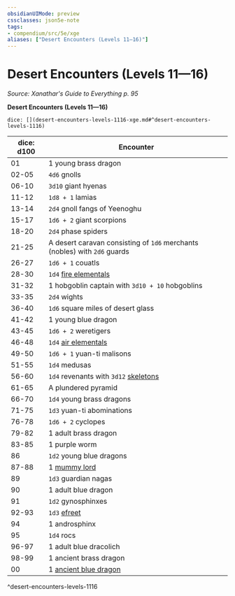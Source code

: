 ```yaml
---
obsidianUIMode: preview
cssclasses: json5e-note
tags:
- compendium/src/5e/xge
aliases: ["Desert Encounters (Levels 11—16)"]
---
```

# Desert Encounters (Levels 11—16)
*Source: Xanathar's Guide to Everything p. 95* 

**Desert Encounters (Levels 11—16)**

`dice: [](desert-encounters-levels-1116-xge.md#^desert-encounters-levels-1116)`

| dice: d100 | Encounter |
|------------|-----------|
| 01 | 1 young brass dragon |
| 02-05 | `4d6` gnolls |
| 06-10 | `3d10` giant hyenas |
| 11-12 | `1d8 + 1` lamias |
| 13-14 | `2d4` gnoll fangs of Yeenoghu |
| 15-17 | `1d6 + 2` giant scorpions |
| 18-20 | `2d4` phase spiders |
| 21-25 | A desert caravan consisting of `1d6` merchants (nobles) with `2d6` guards |
| 26-27 | `1d6 + 1` couatls |
| 28-30 | `1d4` [fire elementals](compendium/bestiary/elemental/fire-elemental.md) |
| 31-32 | 1 hobgoblin captain with `3d10 + 10` hobgoblins |
| 33-35 | `2d4` wights |
| 36-40 | `1d6` square miles of desert glass |
| 41-42 | 1 young blue dragon |
| 43-45 | `1d6 + 2` weretigers |
| 46-48 | `1d4` [air elementals](compendium/bestiary/elemental/air-elemental.md) |
| 49-50 | `1d6 + 1` yuan-ti malisons |
| 51-55 | `1d4` medusas |
| 56-60 | `1d4` revenants with `3d12` [skeletons](compendium/bestiary/undead/skeleton.md) |
| 61-65 | A plundered pyramid |
| 66-70 | `1d4` young brass dragons |
| 71-75 | `1d3` yuan-ti abominations |
| 76-78 | `1d6 + 2` cyclopes |
| 79-82 | 1 adult brass dragon |
| 83-85 | 1 purple worm |
| 86 | `1d2` young blue dragons |
| 87-88 | 1 [mummy lord](compendium/bestiary/undead/mummy-lord.md) |
| 89 | `1d3` guardian nagas |
| 90 | 1 adult blue dragon |
| 91 | `1d2` gynosphinxes |
| 92-93 | `1d3` [efreet](compendium/bestiary/elemental/efreeti.md) |
| 94 | 1 androsphinx |
| 95 | `1d4` rocs |
| 96-97 | 1 adult blue dracolich |
| 98-99 | 1 ancient brass dragon |
| 00 | 1 [ancient blue dragon](compendium/bestiary/dragon/ancient-blue-dragon.md) |
^desert-encounters-levels-1116